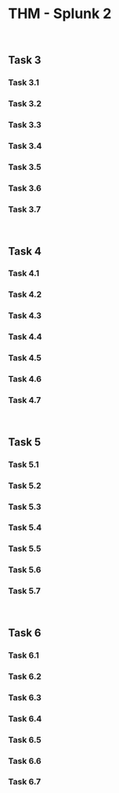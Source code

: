# THM - Splunk 2

<br>

## Task 3

### Task 3.1

> 

### Task 3.2

> 

### Task 3.3

> 

### Task 3.4

> 

### Task 3.5

> 

### Task 3.6

> 

### Task 3.7

> 

<br>

## Task 4

### Task 4.1

> 

### Task 4.2

> 

### Task 4.3

> 

### Task 4.4

> 

### Task 4.5

> 

### Task 4.6

> 

### Task 4.7

> 

<br>

## Task 5

### Task 5.1

> 

### Task 5.2

> 

### Task 5.3

> 

### Task 5.4

> 

### Task 5.5

> 

### Task 5.6

> 

### Task 5.7

> 

<br>

## Task 6

### Task 6.1

> 

### Task 6.2

> 

### Task 6.3

> 

### Task 6.4

> 

### Task 6.5

> 

### Task 6.6

> 

### Task 6.7

> 

<br>

